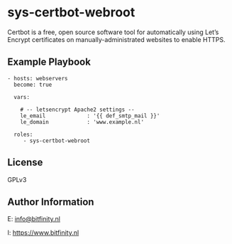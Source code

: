 # sys-certbot-webroot
Certbot is a free, open source software tool for automatically using Let’s Encrypt certificates on manually-administrated websites to enable HTTPS.

Example Playbook
----------------

    - hosts: webservers
      become: true

      vars:

        # -- letsencrypt Apache2 settings --
        le_email             : '{{ def_smtp_mail }}'
        le_domain            : 'www.example.nl'

      roles:
         - sys-certbot-webroot

License
-------

GPLv3

Author Information
------------------

E: info@bitfinity.nl

I: https://www.bitfinity.nl
